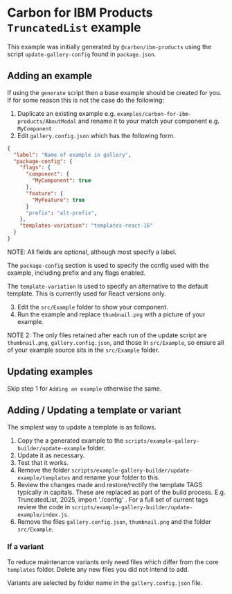 # Carbon for IBM Products `TruncatedList` example

This example was initially generated by `@carbon/ibm-products` using the script `update-gallery-config` found in `package.json`.

## Adding an example

If using the `generate` script then a base example should be created for you. If for some reason this is not the case do the following:

1. Duplicate an existing example e.g. `examples/carbon-for-ibm-products/AboutModal` and rename it to your match your component e.g. `MyComponent`
2. Edit `gallery.config.json` which has the following form.

```json
{
  "label": "Name of example in gallery",
  "package-config": {
    "flags": {
      "component": {
        "MyComponent": true
      },
      "feature": {
        "MyFeature": true
      }
      "prefix": "alt-prefix",
    },
    "templates-variation": "templates-react-16"
  }
}
```

NOTE: All fields are optional, although most specify a label.

The `package-config` section is used to specify the config used with the example, including prefix and any flags enabled.

The `template-variation` is used to specify an alternative to the default template. This is currently used for React versions only.

3. Edit the `src/Example` folder to show your component.
4. Run the example and replace `thumbnail.png` with a picture of your example.

NOTE 2: The only files retained after each run of the update script are `thumbnail.png`, `gallery.config.json`, and those in `src/Example`, so ensure all of your example source sits in the `src/Example` folder.

## Updating examples

Skip step 1 for `Adding an example` otherwise the same.

## Adding / Updating a template or variant

The simplest way to update a template is as follows.

1. Copy the a generated example to the `scripts/example-gallery-builder/update-example` folder.
2. Update it as necessary.
3. Test that it works.
4. Remove the folder `scripts/example-gallery-builder/update-example/templates` and rename your folder to this.
5. Review the changes made and restore/rectify the template TAGS typically in capitals. These are replaced as part of the build process. E.g. TruncatedList, 2025, import './config'
. For a full set of current tags review the code in `scripts/example-gallery-builder/update-example/index.js`.
6. Remove the files `gallery.config.json`, `thumbnail.png` and the folder `src/Example`.

### If a variant

To reduce maintenance variants only need files which differ from the core `templates` folder. Delete any new files you did not intend to add.

Variants are selected by folder name in the `gallery.config.json` file.
